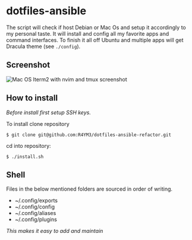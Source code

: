 # dotfiles-ansible

The script will check if host Debian or Mac Os and setup it accordingly to my personal taste.
It will install and config all my favorite apps and command interfaces. To finish it all off Ubuntu and multiple apps will get Dracula theme (see `./config`).

## Screenshot
![Mac OS Iterm2 with nvim and tmux screenshot](https://raw.githubusercontent.com/R4YM3/dotfiles-ansible-refactor/main/screenshot.png)


## How to install

_Before install first setup SSH keys._

To install clone  repository
```
$ git clone git@github.com:R4YM3/dotfiles-ansible-refactor.git
```
cd into repository:
```
$ ./install.sh
```

## Shell
Files in the below mentioned folders are sourced in order of writing.

- ~/.config/exports
- ~/.config/config
- ~/.config/aliases
- ~/.config/plugins

_This makes it easy to add and maintain_
